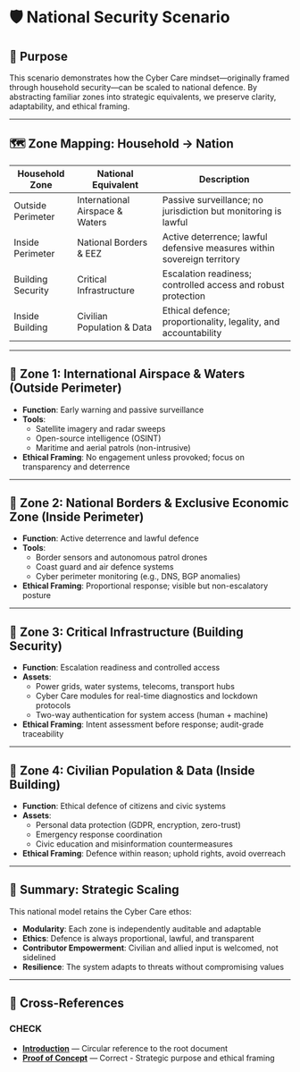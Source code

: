 # 🛡️ National Security Scenario

## 🎯 Purpose

This scenario demonstrates how the Cyber Care mindset—originally framed through household security—can be scaled to national defence. By abstracting familiar zones into strategic equivalents, we preserve clarity, adaptability, and ethical framing.

---

## 🗺️ Zone Mapping: Household → Nation

| Household Zone        | National Equivalent             | Description                                                                 |
|-----------------------|----------------------------------|-----------------------------------------------------------------------------|
| Outside Perimeter     | International Airspace & Waters | Passive surveillance; no jurisdiction but monitoring is lawful              |
| Inside Perimeter      | National Borders & EEZ          | Active deterrence; lawful defensive measures within sovereign territory     |
| Building Security     | Critical Infrastructure         | Escalation readiness; controlled access and robust protection               |
| Inside Building       | Civilian Population & Data      | Ethical defence; proportionality, legality, and accountability              |

---

## 🔹 Zone 1: International Airspace & Waters (Outside Perimeter)

- **Function**: Early warning and passive surveillance  
- **Tools**:
  - Satellite imagery and radar sweeps
  - Open-source intelligence (OSINT)
  - Maritime and aerial patrols (non-intrusive)
- **Ethical Framing**: No engagement unless provoked; focus on transparency and deterrence

---

## 🔸 Zone 2: National Borders & Exclusive Economic Zone (Inside Perimeter)

- **Function**: Active deterrence and lawful defence  
- **Tools**:
  - Border sensors and autonomous patrol drones
  - Coast guard and air defence systems
  - Cyber perimeter monitoring (e.g., DNS, BGP anomalies)
- **Ethical Framing**: Proportional response; visible but non-escalatory posture

---

## 🔹 Zone 3: Critical Infrastructure (Building Security)

- **Function**: Escalation readiness and controlled access  
- **Assets**:
  - Power grids, water systems, telecoms, transport hubs
  - Cyber Care modules for real-time diagnostics and lockdown protocols
  - Two-way authentication for system access (human + machine)
- **Ethical Framing**: Intent assessment before response; audit-grade traceability

---

## 🔸 Zone 4: Civilian Population & Data (Inside Building)

- **Function**: Ethical defence of citizens and civic systems  
- **Assets**:
  - Personal data protection (GDPR, encryption, zero-trust)
  - Emergency response coordination
  - Civic education and misinformation countermeasures
- **Ethical Framing**: Defence within reason; uphold rights, avoid overreach

---

## 🧩 Summary: Strategic Scaling

This national model retains the Cyber Care ethos:
- **Modularity**: Each zone is independently auditable and adaptable  
- **Ethics**: Defence is always proportional, lawful, and transparent  
- **Contributor Empowerment**: Civilian and allied input is welcomed, not sidelined  
- **Resilience**: The system adapts to threats without compromising values

---

## 🔗 Cross-References

### CHECK

- [**Introduction**](./introduction.md) — Circular reference to the root document  
- [**Proof of Concept**](./concept.md) — Correct - Strategic purpose and ethical framing  
